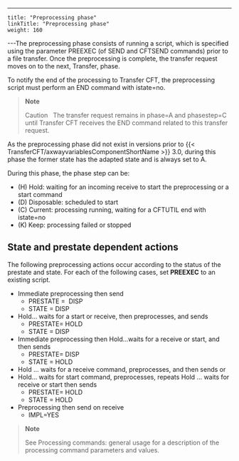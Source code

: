 ---
    title: "Preprocessing phase"
    linkTitle: "Preprocessing phase"
    weight: 160
---The preprocessing phase consists of running a script, which is specified using the parameter PREEXEC (of SEND and CFTSEND commands) prior to a file transfer. Once the preprocessing is complete, the transfer request moves on to the next, Transfer, phase.

To notify the end of the processing to Transfer CFT, the preprocessing script must perform an END command with istate=no.

> **Note**
>
> Caution  
> The transfer request remains in phase=A and phasestep=C until Transfer CFT receives the END command related to this transfer request.

As the preprocessing phase did not exist in versions prior to {{< TransferCFT/axwayvariablesComponentShortName  >}} 3.0, during this phase the former state has the adapted state and is always set to A.

During this phase, the phase step can be:

- \(H\) Hold: waiting for an incoming receive to start the preprocessing or a start command
- \(D\) Disposable: scheduled to start
- \(C\) Current: processing running, waiting for a CFTUTIL end with istate=no
- \(K\) Keep: processing failed or stopped

## State and prestate dependent actions

The following preprocessing actions occur according to the status of the prestate and state. For each of the following cases, set ****PREEXEC**** to an existing script.

- Immediate preprocessing then send
    -   PRESTATE =  DISP 
    -   STATE = DISP 
- Hold... waits for a start or receive, then preprocesses, and sends
    -   PRESTATE= HOLD
    -   STATE = DISP
- Immediate preprocessing then Hold...waits for a receive or start, and then sends
    -   PRESTATE= DISP
    -   STATE = HOLD
- Hold ... waits for a receive command, preprocesses, and then sends or
- Hold... waits for start command, preprocesses, repeats Hold ... waits for receive or start then sends
    -   PRESTATE= HOLD
    -   STATE = HOLD
- Preprocessing then send on receive
    -   IMPL=YES

> **Note**
>
> See Processing commands: general usage for a description of the processing command parameters and values.
